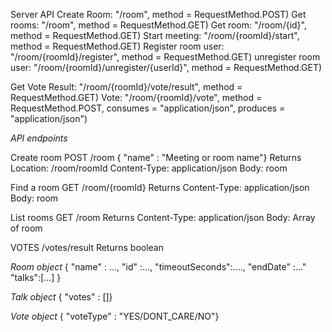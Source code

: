 Server API
Create Room: "/room", method = RequestMethod.POST)
Get rooms: "/room", method = RequestMethod.GET)
Get room: "/room/{id}", method = RequestMethod.GET)
Start meeting: "/room/{roomId}/start", method = RequestMethod.GET)
Register room user: "/room/{roomId}/register", method = RequestMethod.GET)
unregister room user: "/room/{roomId}/unregister/{userId}", method = RequestMethod.GET)

Get Vote Result: "/room/{roomId}/vote/result", method = RequestMethod.GET)
Vote: "/room/{roomId}/vote", method = RequestMethod.POST, consumes = "application/json", produces = "application/json")


*API endpoints*

Create room
 POST /room
  { "name" : "Meeting or room name"}
 Returns
  Location: /room/roomId
  Content-Type: application/json
  Body: room

Find a room
 GET /room/{roomId}
 Returns
  Content-Type: application/json
  Body: room


List rooms
 GET /room
 Returns
  Content-Type: application/json
  Body: Array of room

VOTES
/votes/result
  Returns boolean


*Room object*
{ "name" : ..., "id" :..., "timeoutSeconds":...., "endDate" :..." "talks":[...] }

*Talk object*
{ "votes" : []}

*Vote object*
{ "voteType" : "YES/DONT_CARE/NO"}